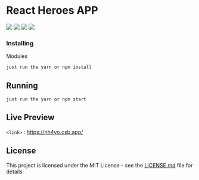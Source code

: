 
# React Heroes APP

![](https://img.shields.io/github/stars/Woodsphreaker/react-dc-super-heroes) ![](https://img.shields.io/github/stars/Woodsphreaker/react-dc-super-heroes) ![](https://img.shields.io/github/forks/Woodsphreaker/react-dc-super-heroes) ![](https://img.shields.io/github/issues/Woodsphreaker/react-dc-super-heroes)

### Installing

Modules

```
just run the yarn or npm install
```

## Running

```
just run the yarn or npm start
```

## Live Preview

`<link>` : <https://nh4yo.csb.app/>

## License

This project is licensed under the MIT License - see the [LICENSE.md](https://github.com/Woodsphreaker/videoinfo/blob/master/LICENSE) file for details
